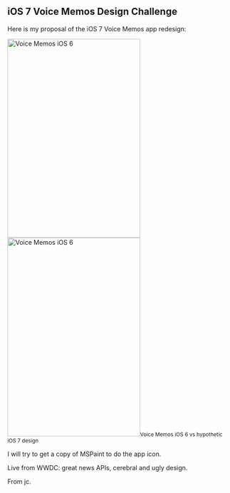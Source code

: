 ## iOS 7 Voice Memos Design Challenge

Here is my proposal of the iOS 7 Voice Memos app redesign:

<p><a href="/2013/06/12/ios6.png"><img class="left" src="/2013/06/12/ios6-298.png" alt="Voice Memos iOS 6" width="298" height="447"></a><a href="/2013/06/12/ios7.png"><img class="right" src="/2013/06/12/ios7-298.png" alt="Voice Memos iOS 6" width="298" height="447"></a><small class="clear">Voice Memos iOS 6 vs hypothetic iOS 7 design</small></p>

I will try to get a copy of MSPaint to do the app icon.

Live from WWDC: great news APIs, cerebral and ugly design.

From jc.
